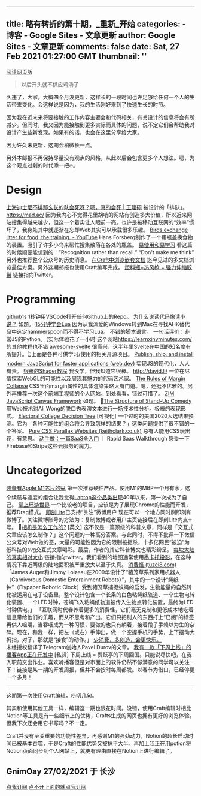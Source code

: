 
---
title: 略有转折的第十期，_重新_开始
categories: 
    - 博客
    - Google Sites - 文章更新
author: Google Sites - 文章更新
comments: false
date: Sat, 27 Feb 2021 01:27:00 GMT
thumbnail: ''
---

<div>   
<p><a href="https://gnimoay.com/b5a1ce011a5f47158bf3ef3f096c8dfd">阅读网页版</a></p>
<blockquote>
<p>以后开头就不供应鸡汤了</p>
</blockquote>
<p>久违了，大家。大概四个月没更新，这样长的一段时间也许足够给任何一个人的生活带来变化。会这样说是因为，我的生活刚好来到了快速生长的时节。</p>
<p>因为我在近未来将要接触的工作内容主要会和代码相关，有关设计的信息将会有所减少。但同时，我又因为能接触到更多实际而具体的问题，说不定它们会帮助我对设计产生些新发现。如果有的话，也会在这里分享给大家。</p>
<p>因为许久未更新，这期会稍微长一点。</p>
<p>另外本邮报不再保持尽量没有观点的风格，从此以后会包含更多个人想法。嗯，为这个观点过剩的时代添一把🔥。</p>
<h1>Design</h1>
<p><a href="http://home.wangjianshuo.com/cn/20200903_%e4%b8%8a%e6%b5%b7%e8%bf%aa%e5%a3%ab%e5%b0%bc%e4%b8%8d%e6%8e%92%e9%82%a3%e4%b9%88%e9%95%bf%e7%9a%84%e9%98%9f%e4%bc%9a%e6%ad%bb%e5%91%80%ef%bc%9f%e5%97%af%ef%bc%8c%e7%9c%9f%e7%9a%84%e4%bc%9a%e6%ad%bb.htm">上海迪士尼不排那么长的队会死呀？嗯，真的会死 | 王建硕</a>
被设计的「排队」。
<a href="https://mad.ac/">https://mad.ac/</a>
因为我内心不觉得花里胡哨的网站有创造多大价值，所以近来网站搜集得越来越少，但这一个着实让人眼前一亮。也许是被移动互联网的“效率”惯坏了，我身处其中就逐渐在忘却Web其实可以承载很多乐趣。
<a href="https://www.youtube.com/watch?v=zvmhl-E4QQ0">Birds exchange litter for food, the training. - YouTube</a>
Hans Forsberg制作了一个用瓶盖换食物的装置。吸引了许多小鸟来帮忙搜集散落在各处的瓶盖。
<a href="https://mp.weixin.qq.com/s/sGoONrmbj1n6cpnZwtjiNA">易使用和易学习</a>
看这篇的时候顺便能想到的：”Recognition rather than recall.” “Don't make me think” 另外也推荐整个公众号的历史消息。
<a href="https://www.craft.do/maccatalyst-guide/b/41E3CB4B-2970-4313-9632-D3348126FC42/Preferences">在Craft中浏览嵌套文档</a>
迄今见过的多文档浏览最佳方案。另外这期邮报也使用Craft编写完成。
<a href="https://twitter.com/IntEngineering/status/1138279826098233344?s=20">塑料瓶+热风枪 = 强力伸缩胶带</a>
链接指向Twitter。</p>
<h1>Programming</h1>
<p><a href="https://github.com/conwnet/github1s">github1s</a>
1秒钟用VSCode打开任何Github上的Repo。
<a href="https://mp.weixin.qq.com/s/xI7ov49T0foo6gihY5YS0A">为什么说读代码像读小说？</a>
如题。
<a href="https://learnxinyminutes.com/docs/zh-cn/lua-cn/">15分钟学会Lua</a>
因为从我深爱的Windows转到Mac在寻找AHK替代品中选定hammerspoon而不得不学习Lua。 不错的脚本语言。 一句话评价：非常JS的Python。（实际体验花了一小时
这个网站<a href="https://learnxinyminutes.com/">https://learnxinyminutes.com/</a> 的其他教程也不错
<a href="https://github.com/rocketlaunchr/awesome-svelte#type-select">awesome-svelte</a>
很高兴，这半年里Svelte在中国的知名度有所提升。👆上面是各种可供学习/使用的相关开源项目。
<a href="https://web.dev/publish-modern-javascript/">Publish, ship, and install modern JavaScript for faster applications (web.dev)</a>
实现JS的现代化，人人有责。
<a href="https://observablehq.com/collection/@makio135/webgl">很棒的Shader教程</a>
我没学，但我知道它很棒。
<a href="http://david.li/">http://david.li/</a>
一位在尽情探索WebGL的可能性以及展现其魅力的代码艺术家。
<a href="https://www.joshwcomeau.com/css/rules-of-margin-collapse/">The Rules of Margin Collapse</a>
CSS里面margin属性的具体渲染策略大有门道。嗯，还挺不优雅的。另外再推荐一次这个前端工程师的个人网站。到处看看，错过可惜了。
<a href="https://zimjs.com/index.html">ZIM JavaScript Canvas Framework</a>
如题。
🌟<a href="https://pudding.cool/2018/02/stand-up/">The Structure of Stand-Up Comedy</a>
用Web技术对Ali Wong的脱口秀表演文本进行一场技术性分析。极棒的表现形式。
<a href="https://observablehq.com/@observablehq/electoral-college-decision-tree?collection=@observablehq/instagram-shares">Electoral College Decision Tree</a>
[可视化] 一个过时的美国2020大选结果预测。它为「各种可能性的组合将会导致怎样的结果？」这类问题提供了很不错的一个答案。
<a href="https://keithclark.co.uk/articles/pure-css-parallax-websites/">Pure CSS Parallax Websites (keithclark.co.uk)</a>
总有人能用CSS玩出花，有意思。
<a href="https://observablehq.com/@tomlarkworthy/saas-tutorial">动手做：一篇SaaS全入门</a> ｜ Rapid Saas Walkthrough
感受一下 Firebase和Stripe这些云服务的魔力。</p>
<h1>Uncategorized</h1>
<p><a href="https://www.apple.com.cn/mac/">装备有Apple M1芯片的💻</a>
第一次推荐硬件产品。使用M1的MBP一个月有余，这个续航与速度的组合让我觉得<a href="https://en.wikipedia.org/wiki/Laptop">Laptop这个品类出现</a>40年以来，第一次成为了自己。
<a href="https://lines.chromeexperiments.com/">掌上环游世界</a>
一个比较老的项目，应该是为了展现Chrome的性能而开发，推荐Drag模式。
<a href="https://jike.gnimoay.com/">即刻Lite</a>已支持“关注”微博用户
现在可以一个地方同时刷即刻和微博了。关注微博账号的方法为：复制微博或者用户主页链接后在即刻Lite内点➕号。
🌟<a href="https://ciechanow.ski/cameras-and-lenses/">相机是怎么工作的?</a>
[英文] 这不仅是一篇顶级的科普文章，同样是「交互式文章应该怎么制作？」这个问题的一种高分答案。与此同时，不得不批评一下微信公众号对Web做的恶，大量的可能性因为它的限制被扼杀，十多亿网民“被迫”为低科技的svg交互式文章喝彩。最后，作者的其它科普博文也精彩纷呈。
<a href="https://twitter.com/univercurious/status/1337187265806823427?s=21">每块大陆的真实相对大小</a>
链接指向twitter。我们看到的地图通常使用<a href="https://pro.arcgis.com/zh-cn/pro-app/latest/help/mapping/properties/mercator.htm">墨卡托投影</a>，在这种情况下靠近两极的陆地面积被严重放大以至于失真。
<a href="http://www.tuzei8.com/consuming-monsters/index.html">消费怪 (tuzei8.com)</a>
「James Auger和Jimmy Loizeau在2009年设计了“猪笼草系列家用机器人（Carnivorous Domestic Enterainment Robots）”，其中的一个设计“蝇纸钟”（Flypaper Robotic Clock）受到猪笼草捕捉蚊蝇的启发，生物能量的自然转化被运用在电子设备里，整个设计包含一个长条的白色粘蝇纸轨道、一个生物电转化装置、一个LED时钟，苍蝇飞入粘蝇纸轨道被传入生物点转化装置，最终为LED时钟供电。」
「互联网时代眷养着更多的消费怪，它们毫无克制和更低成本地吃着信息带给他们的乐趣，而从不思考和产出，它们只把别人的东西打上“已阅”的标签再供人咀嚼，当吞咽成为一种习惯，要做的也只有躺着，接着段子手赖以为生的杂碎。现在，和我一样，把左（或右）手伸出，做一个空握手机的手势，上下摆动大拇指，对了，那就是“接食”的动作。」
<a href="https://mp.weixin.qq.com/s/jy905yo-XRNiyQPKlHP6xA">少消费，多创造，会更快乐。</a><br>
未经授权翻译了Telegram创始人Pavel Durov的文章。
<a href="https://mp.weixin.qq.com/s/GlDHTKwQrDlry__Cmq9Yeg">我有一款「下周上线」的播客App正在开发中</a>
[私货] 下周上线 = 贾跃亭的下周回国。只能说尽快吧，在我入职前交出作业。喜欢听播客但是对市面上的软件仍然不够满意的同学可以关注一下！链接是某一期的开发周报，但并不会按时每周都发。以春节为借口，已经停更一个多月！</p>
<hr>
<p>这期第一次使用Craft编辑，唠叨几句。</p>
<p>其实和使用其他工具一样，编辑这一期也很花时间。没错，使用Craft编辑时相比Notion等工具是有一些细节上的优势，Crafts生成的网页也拥有更好的浏览体验。但我下次还会用它书写吗？不一定。</p>
<p>Craft并没有至关重要的功能性差异，再感谢M1的强劲动力，Notion的超长启动时间已被基本吞噬，于是Craft的性能优势又被抹平大半。再加上我正在用potion将Notion页面同步到个人网站上，就更有理由直接在Notion上进行编辑了。</p>
<h2>GnimOay
27/02/2021
于 长沙</h2>
<p><a href="https://zmd.hedwig.pub/">点我订阅</a>
<a href="https://zzmmdd.substack.com/">点不开上面的就点我订阅</a></p>
  
</div>
            